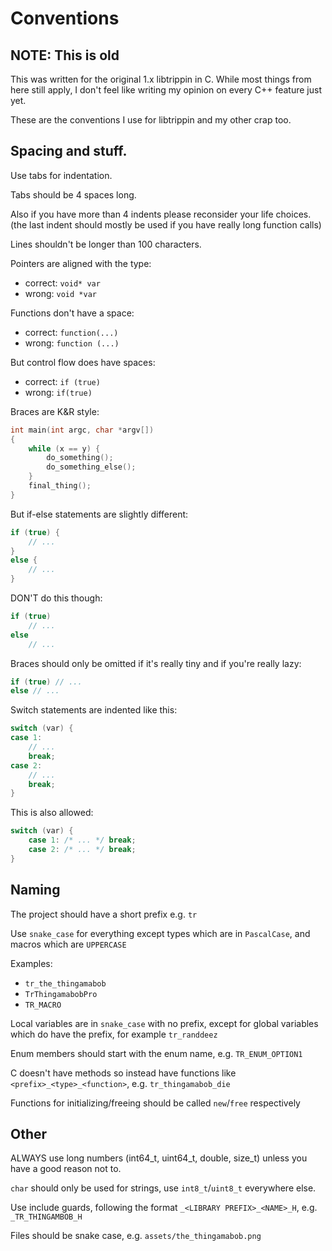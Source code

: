 # Conventions

## NOTE: This is old

This was written for the original 1.x libtrippin in C. While most things from here still apply, I don't feel
like writing my opinion on every C++ feature just yet.

These are the conventions I use for libtrippin and my other crap too.

## Spacing and stuff.

Use tabs for indentation.

Tabs should be 4 spaces long.

Also if you have more than 4 indents please reconsider your life choices. (the last indent should mostly
be used if you have really long function calls)

Lines shouldn't be longer than 100 characters.

Pointers are aligned with the type:

- correct: `void* var`
- wrong: `void *var`

Functions don't have a space:

- correct: `function(...)`
- wrong: `function (...)`

But control flow does have spaces:

- correct: `if (true)`
- wrong: `if(true)`

Braces are K&R style:

```c
int main(int argc, char *argv[])
{
    while (x == y) {
        do_something();
        do_something_else();
    }
    final_thing();
}
```

But if-else statements are slightly different:

```c
if (true) {
    // ...
}
else {
    // ...
}
```

DON'T do this though:

```c
if (true)
    // ...
else
    // ...
```

Braces should only be omitted if it's really tiny and if you're really lazy:

```c
if (true) // ...
else // ...
```

Switch statements are indented like this:

```c
switch (var) {
case 1:
    // ...
    break;
case 2:
    // ...
    break;
}
```

This is also allowed:

```c
switch (var) {
    case 1: /* ... */ break;
    case 2: /* ... */ break;
}
```

## Naming

The project should have a short prefix e.g. `tr`

Use `snake_case` for everything except types which are in `PascalCase`, and macros which are `UPPERCASE`

Examples:

- `tr_the_thingamabob`
- `TrThingamabobPro`
- `TR_MACRO`

Local variables are in `snake_case` with no prefix, except for global variables which do have the prefix,
for example `tr_randdeez`

Enum members should start with the enum name, e.g. `TR_ENUM_OPTION1`

C doesn't have methods so instead have functions like `<prefix>_<type>_<function>`, e.g. `tr_thingamabob_die`

Functions for initializing/freeing should be called `new`/`free` respectively

## Other

ALWAYS use long numbers (int64_t, uint64_t, double, size_t) unless you have a good reason not to.

`char` should only be used for strings, use `int8_t`/`uint8_t` everywhere else.

Use include guards, following the format `_<LIBRARY PREFIX>_<NAME>_H`, e.g. `_TR_THINGAMBOB_H`

Files should be snake case, e.g. `assets/the_thingamabob.png`
